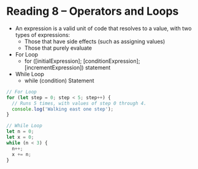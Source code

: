 # Reading 8 – Operators and Loops

- An expression is a valid unit of code that resolves to a value, with two types of expressions:
  - Those that have side effects (such as assigning values)
  - Those that purely evaluate
- For Loop
  - for ([initialExpression]; [conditionExpression]; [incrementExpression])
    statement
- While Loop
  - while (condition)
    Statement

```javascript
// For Loop
for (let step = 0; step < 5; step++) {
  // Runs 5 times, with values of step 0 through 4.
  console.log('Walking east one step');
}

// While Loop
let n = 0;
let x = 0;
while (n < 3) {
  n++;
  x += n;
}
```
